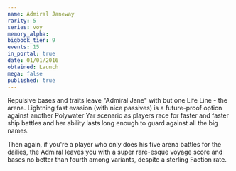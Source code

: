 ```yaml
---
name: Admiral Janeway
rarity: 5
series: voy
memory_alpha:
bigbook_tier: 9
events: 15
in_portal: true
date: 01/01/2016
obtained: Launch
mega: false
published: true
---
```


Repulsive bases and traits leave "Admiral Jane" with but one Life Line - the arena. Lightning fast evasion (with nice passives) is a future-proof option against another Polywater Yar scenario as players race for faster and faster ship battles and her ability lasts long enough to guard against all the big names.

Then again, if you're a player who only does his five arena battles for the dailies, the Admiral leaves you with a super rare-esque voyage score and bases no better than fourth among variants, despite a sterling Faction rate.
